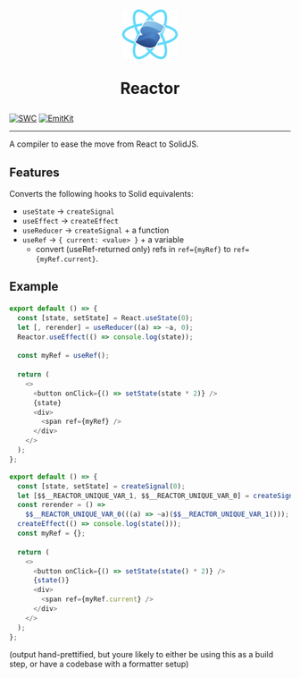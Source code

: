 <h1 align="center">
  <img src="https://raw.githubusercontent.com/yellowsink/solid-reactor/master/reactor.svg" width="100" />
  
  Reactor
</h1>

[![SWC](https://img.shields.io/badge/transforms%20by-SWC-orange)](https://swc.rs)
[![EmitKit](https://img.shields.io/badge/enhanced%20with-EmitKit-blueviolet)](https://github.com/yellowsink/emitkit)

---

A compiler to ease the move from React to SolidJS.

## Features

Converts the following hooks to Solid equivalents:
 - `useState` -> `createSignal`
 - `useEffect` -> `createEffect`
 - `useReducer` -> `createSignal` + a function
 - `useRef` -> `{ current: <value> }` + a variable
   * convert (useRef-returned only) refs in `ref={myRef}` to `ref={myRef.current}`.

## Example
```js
export default () => {
  const [state, setState] = React.useState(0);
  let [, rerender] = useReducer((a) => ~a, 0);
  Reactor.useEffect(() => console.log(state));

  const myRef = useRef();

  return (
    <>
      <button onClick={() => setState(state * 2)} />
      {state}
      <div>
        <span ref={myRef} />
      </div>
    </>
  );
};
```

```js
export default () => {
  const [state, setState] = createSignal(0);
  let [$$__REACTOR_UNIQUE_VAR_1, $$__REACTOR_UNIQUE_VAR_0] = createSignal(0);
  const rerender = () =>
    $$__REACTOR_UNIQUE_VAR_0(((a) => ~a)($$__REACTOR_UNIQUE_VAR_1()));
  createEffect(() => console.log(state()));
  const myRef = {};

  return (
    <>
      <button onClick={() => setState(state() * 2)} />
      {state()}
      <div>
        <span ref={myRef.current} />
      </div>
    </>
  );
};
```
(output hand-prettified,
but youre likely to either be using this as a build step,
or have a codebase with a formatter setup)